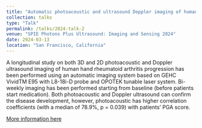 ```yaml
---
title: "Automatic photoacoustic and ultrasound Doppler imaging of human hand rheumatoid arthritis: a longitudinal study"
collection: talks
type: "Talk"
permalink: /talks/2024-talk-2
venue: "SPIE Photons Plus Ultrasound: Imaging and Sensing 2024"
date: 2024-03-13
location: "San Francisco, California"
---
```


A longitudinal study on both 3D and 2D photoacoustic and Doppler ultrasound imaging of human hand rheumatoid arthritis progression has been performed using an automatic imaging system based on GEHC VividTM E95 with L8-18i-D probe and OPOTEK tunable laser system. Bi-weekly imaging has been performed starting from baseline (before patients start medication). Both photoacoustic and Doppler ultrasound can confirm the disease development, however, photoacoustic has higher correlation coefficients (with a median of 78.9%, p = 0.039) with patients’ PGA score.

[More information here](https://www.spiedigitallibrary.org/conference-proceedings-of-spie/PC12842/PC1284203/Automatic-photoacoustic-and-ultrasound-Doppler-imaging-of-human-hand-rheumatoid/10.1117/12.3000365.full)


